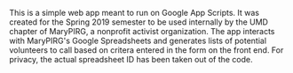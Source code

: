 This is a simple web app meant to run on Google App Scripts. It was created for the Spring 2019 semester
to be used internally by the UMD chapter of MaryPIRG, a nonprofit activist organization. The app interacts
with MaryPIRG's Google Spreadsheets and generates lists of potential volunteers to call based on critera
entered in the form on the front end. For privacy, the actual spreadsheet ID has been taken out of the
code.
